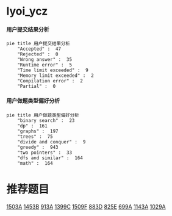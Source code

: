 # lyoi_ycz

<!-- tabs:start -->



#### **用户提交结果分析**

```mermaid
pie title 用户提交结果分析
    "Accepted" :  47
    "Rejected" :  0
    "Wrong answer" :  35
    "Runtime error" :  5
    "Time limit exceeded" :  9
    "Memory limit exceeded" :  2
    "Compilation error" :  2
    "Partial" :  0
```

#### **用户做题类型偏好分析**

```mermaid
pie title 用户做题类型偏好分析
    "binary search" :  23
    "dp" :  161
    "graphs" :  197
    "trees" :  75
    "divide and conquer" :  9
    "greedy" :  943
    "two pointers" :  33
    "dfs and similar" :  164
    "math" :  164
```



<!-- tabs:end -->
# 推荐题目
[1503A](https://codeforces.com/contest/1503/problem/A)
[1453B](https://codeforces.com/contest/1453/problem/B)
[913A](https://codeforces.com/contest/913/problem/A)
[1399C](https://codeforces.com/contest/1399/problem/C)
[1509F](https://codeforces.com/contest/1509/problem/F)
[883D](https://codeforces.com/contest/883/problem/D)
[825E](https://codeforces.com/contest/825/problem/E)
[699A](https://codeforces.com/contest/699/problem/A)
[1143A](https://codeforces.com/contest/1143/problem/A)
[1029A](https://codeforces.com/contest/1029/problem/A)
